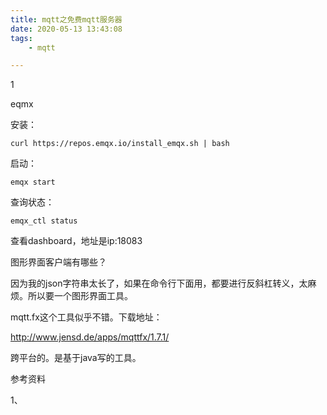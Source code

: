 ```yaml
---
title: mqtt之免费mqtt服务器
date: 2020-05-13 13:43:08
tags:
	- mqtt

---
```


1

eqmx

安装：

```
curl https://repos.emqx.io/install_emqx.sh | bash
```

启动：

```
emqx start
```

查询状态：

```
emqx_ctl status
```

查看dashboard，地址是ip:18083



图形界面客户端有哪些？

因为我的json字符串太长了，如果在命令行下面用，都要进行反斜杠转义，太麻烦。所以要一个图形界面工具。

mqtt.fx这个工具似乎不错。下载地址：

http://www.jensd.de/apps/mqttfx/1.7.1/

跨平台的。是基于java写的工具。



参考资料

1、


